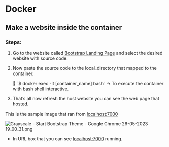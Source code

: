 # Docker
## Make a website inside the container

### Steps:

1. Go to the website called [Bootstrap Landing Page](https://startbootstrap.com/themes/landing-pages) and select the desired website with source code.
2. Now paste the source code to the local_directory that mapped to the container.
    
    <aside>
    🍉 `$ docker exec -it [container_name] bash` → To execute the container with bash shell interactive.
    
    </aside>
    
3. That’s all now refresh the host website you can see the web page that hosted.

This is the sample image that ran from [localhost:7000](http://localhost:7000)

![Grayscale - Start Bootstrap Theme - Google Chrome 26-05-2023 19_00_31.png](https://s3-us-west-2.amazonaws.com/secure.notion-static.com/b683adbe-23fb-4e5c-a269-93894e7ce7b3/Grayscale_-_Start_Bootstrap_Theme_-_Google_Chrome_26-05-2023_19_00_31.png)

- In URL box that you can see [localhost:7000](http://localhost:7000) running.
